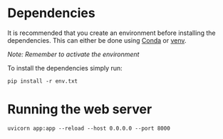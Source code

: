 # Dependencies
It is recommended that you create an environment before installing the dependencies. This can either be done using [Conda](https://conda.io/projects/conda/en/latest/user-guide/tasks/manage-environments.html) or [venv](https://docs.python.org/3/library/venv.html). 

*Note: Remember to activate the environment*

To install the dependencies simply run:
```
pip install -r env.txt
```

# Running the web server
```
uvicorn app:app --reload --host 0.0.0.0 --port 8000
```
